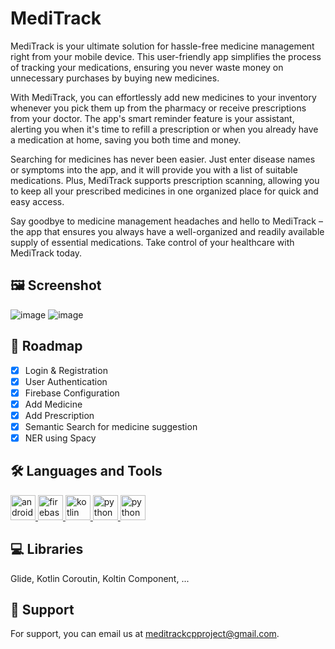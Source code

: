 # MediTrack

MediTrack is your ultimate solution for hassle-free medicine management right from your mobile device. This user-friendly app simplifies the process of tracking your medications, ensuring you never waste money on unnecessary purchases by buying new medicines.

With MediTrack, you can effortlessly add new medicines to your inventory whenever you pick them up from the pharmacy or receive prescriptions from your doctor. The app's smart reminder feature is your assistant, alerting you when it's time to refill a prescription or when you already have a medication at home, saving you both time and money.

Searching for medicines has never been easier. Just enter disease names or symptoms into the app, and it will provide you with a list of suitable medications. Plus, MediTrack supports prescription scanning, allowing you to keep all your prescribed medicines in one organized place for quick and easy access.

Say goodbye to medicine management headaches and hello to MediTrack – the app that ensures you always have a well-organized and readily available supply of essential medications. Take control of your healthcare with MediTrack today.

## :framed_picture: Screenshot

![image](https://github.com/Akshi-Vasaniya/MediTrack/assets/97498600/35cf32be-f602-44b1-99df-77ecc6608bca) ![image](https://github.com/Akshi-Vasaniya/MediTrack/assets/97498600/9d27cb5a-96eb-4285-b27b-d6ca5ec98e93)

## :dart: Roadmap

* [x] Login & Registration
* [x] User Authentication
* [x] Firebase Configuration
* [x] Add Medicine
* [x] Add Prescription 
* [x] Semantic Search for medicine suggestion
* [x] NER using Spacy

## :hammer_and_wrench: Languages and Tools 
<p align="left"> <a href="https://developer.android.com" target="_blank" rel="noreferrer"> <img src="https://cdn.freebiesupply.com/logos/large/2x/android-logo-png-transparent.png" alt="android" width="40" height="40"/> </a> <a href="https://firebase.google.com/" target="_blank" rel="noreferrer"> <img src="https://www.vectorlogo.zone/logos/firebase/firebase-icon.svg" alt="firebase" width="40" height="40"/> </a> <a href="https://kotlinlang.org" target="_blank" rel="noreferrer"> <img src="https://www.vectorlogo.zone/logos/kotlinlang/kotlinlang-icon.svg" alt="kotlin" width="40" height="40"/> </a> <a href="[https://firebase.google.com/](https://www.python.org/)" target="_blank" rel="noreferrer"> <img src="[https://www.vectorlogo.zone/logos/firebase/firebase-icon.svg](https://s3.dualstack.us-east-2.amazonaws.com/pythondotorg-assets/media/community/logos/python-logo-only.png)" alt="python" width="40" height="40"/> </a>  <a href="[[https://firebase.google.com/](https://www.python.org/)](https://www.mysql.com/)" target="_blank" rel="noreferrer"> <img src="[[https://www.vectorlogo.zone/logos/firebase/firebase-icon.svg](https://s3.dualstack.us-east-2.amazonaws.com/pythondotorg-assets/media/community/logos/python-logo-only.png)](https://www.mysql.com/common/logos/logo-mysql-170x115.png)" alt="python" width="40" height="40"/> </a> </p>

## :computer: Libraries

Glide, Kotlin Coroutin, Koltin Component, ...

## :incoming_envelope: Support

For support, you can email us at meditrackcpproject@gmail.com.
